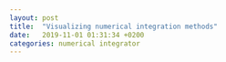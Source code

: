 ```yaml
---
layout: post
title:  "Visualizing numerical integration methods"
date:   2019-11-01 01:31:34 +0200
categories: numerical integrator
---
```

